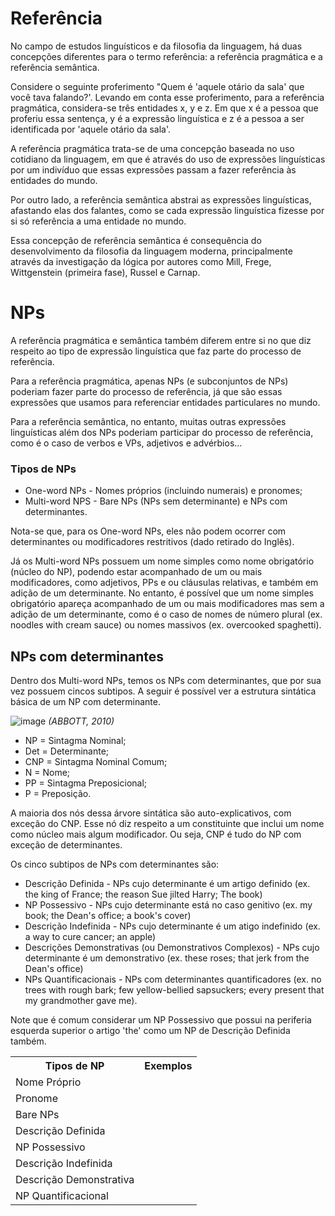 # Referência

No campo de estudos linguísticos e da filosofia da linguagem, há duas concepções diferentes para o termo referência: a referência pragmática e a referência semântica.

Considere o seguinte proferimento "Quem é 'aquele otário da sala' que você tava falando?'. Levando em conta esse proferimento, para a referência pragmática, considera-se três entidades x, y e z. Em que x é a pessoa que proferiu essa sentença, y é a expressão linguística e z é a pessoa a ser identificada por 'aquele otário da sala'.

A referência pragmática trata-se de uma concepção baseada no uso cotidiano da linguagem, em que é através do uso de expressões linguísticas por um indivíduo que essas expressões passam a fazer referência às entidades do mundo.

Por outro lado, a referência semântica abstrai as expressões linguísticas, afastando elas dos falantes, como se cada expressão linguística fizesse por si só referência a uma entidade no mundo.

Essa concepção de referência semântica é consequência do desenvolvimento da filosofia da linguagem moderna, principalmente através da investigação da lógica por autores como Mill, Frege, Wittgenstein (primeira fase), Russel e Carnap.

# NPs

A referência pragmática e semântica também diferem entre si no que diz respeito ao tipo de expressão linguística que faz parte do processo de referência.

Para a referência pragmática, apenas NPs (e subconjuntos de NPs) poderiam fazer parte do processo de referência, já que são essas expressões que usamos para referenciar entidades particulares no mundo.

Para a referência semântica, no entanto, muitas outras expressões linguísticas além dos NPs poderiam participar do processo de referência, como é o caso de verbos e VPs, adjetivos e advérbios...

### **Tipos de NPs**

- One-word NPs - Nomes próprios (incluindo numerais) e pronomes;
- Multi-word NPS - Bare NPs (NPs sem determinante) e NPs com determinantes.

Nota-se que, para os One-word NPs, eles não podem ocorrer com determinantes ou modificadores restritivos (dado retirado do Inglês).

Já os Multi-word NPs possuem um nome simples como nome obrigatório (núcleo do NP), podendo estar acompanhado de um ou mais modificadores, como adjetivos, PPs e ou cláusulas relativas, e também em adição de um determinante. No entanto, é possível que um nome simples obrigatório apareça acompanhado de um ou mais modificadores mas sem a adição de um determinante, como é o caso de nomes de número plural (ex. noodles with cream sauce) ou nomes massivos (ex. overcooked spaghetti).

## NPs com determinantes

Dentro dos Multi-word NPs, temos os NPs com determinantes, que por sua vez possuem cincos subtipos. A seguir é possível ver a estrutura sintática básica de um NP com determinante.

![image](https://github.com/Lisanju/semantic-system/assets/106002045/e2dc4ae8-a81b-41d8-8c57-c6d500561262)
*(ABBOTT, 2010)*

- NP = Sintagma Nominal;
- Det = Determinante;
- CNP = Sintagma Nominal Comum;
- N = Nome;
- PP = Sintagma Preposicional;
- P = Preposição.

A maioria dos nós dessa árvore sintática são auto-explicativos, com exceção do CNP. Esse nó diz respeito a um constituinte que inclui um nome como núcleo mais algum modificador. Ou seja, CNP é tudo do NP com exceção de determinantes.

Os cinco subtipos de NPs com determinantes são:

- Descrição Definida - NPs cujo determinante é um artigo definido (ex. the king of France; the reason Sue jilted Harry; The book)
- NP Possessivo - NPs cujo determinante está no caso genitivo (ex. my book; the Dean's office; a book's cover)
- Descrição Indefinida - NPs cujo determinante é um atigo indefinido (ex. a way to cure cancer; an apple)
- Descrições Demonstrativas (ou Demonstrativos Complexos) - NPs cujo determinante é um demonstrativo (ex. these roses; that jerk from the Dean's office)
- NPs Quantificacionais - NPs com determinantes quantificadores (ex. no trees with rough bark; few yellow-bellied sapsuckers; every present that my grandmother gave me).

Note que é comum considerar um NP Possessivo que possui na periferia esquerda superior o artigo 'the' como um NP de Descrição Definida também.

<table>
  <th>Tipos de NP</th>
  <th>Exemplos</th>
  <tr>
    <td>Nome Próprio</td>
  </tr>
  <tr>
    <td>Pronome</td>
  </tr>
  <tr>
    <td>Bare NPs</td>
  </tr>
  <tr>
    <td>Descrição Definida</td>
  </tr>
  <tr>
    <td>NP Possessivo</td>
  </tr>
  <tr>
    <td>Descrição Indefinida</td>
  </tr>
  <tr>
    <td>Descrição Demonstrativa</td>
  </tr>
  <tr>
    <td>NP Quantificacional</td>
  </tr>

</table>
